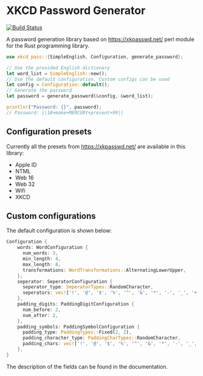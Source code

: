 XKCD Password Generator
=======================

[![Build Status](https://travis-ci.org/darayus/XKCDPass.svg?branch=master)](https://travis-ci.org/darayus/XKCDPass)

A password generation library based on https://xkpasswd.net/ perl module for the Rust programming library. 

```rust
use xkcd_pass::{SimpleEnglish, Configuration, generate_password};

// Use the provided English dictionary
let word_list = SimpleEnglish::new();
// Use the default configuration. Custom configs can be used
let config = Configuration::default();
// Generate the password
let password = generate_password(&config, &word_list);

println!("Password: {}", password);
// Password: ||18+make+MERCURY+present+99||
```

## Configuration presets

Currently all the presets from https://xkpasswd.net/ are available in this library:

*  Apple ID
*  NTML
*  Web 16
*  Web 32
*  Wifi
*  XKCD

## Custom configurations

The default configuration is shown below:

```rust
Configuration {
    words: WordConfiguration {
      num_words: 3,
      min_length: 4,
      max_length: 8,
      transformations: WordTransformations::AlternatingLowerUpper,
    },
    seperator: SeperatorConfiguration {
      seperator_type: SeperatorTypes::RandomCharacter,
      seperators: vec!['!', '@', '$', '%', '^', '&', '*', '-', '_', '+', '=', ':', '|', '~', '?', '/', '.', ';'],
    },
    padding_digits: PaddingDigitConfiguration {
      num_before: 2,
      num_after: 2,
    },
    padding_symbols: PaddingSymbolConfiguration {
      padding_type: PaddingTypes::Fixed(2, 2),
      padding_character_type: PaddingCharTypes::RandomCharacter,
      padding_chars: vec!['!', '@', '$', '%', '^', '&', '*', '-', '_', '+', '=', ':', '|', '~', '?', '/', '.', ';'],
    },
}
```

The description of the fields can be found in the documentation.
